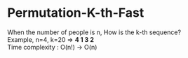 # Permutation-K-th-Fast

When the number of people is n, How is the k-th sequence? <br>
Example, n=4, k=20 => <b>4 1 3 2</b> <br>
Time complexity : O(n!) -> O(n) <br>
